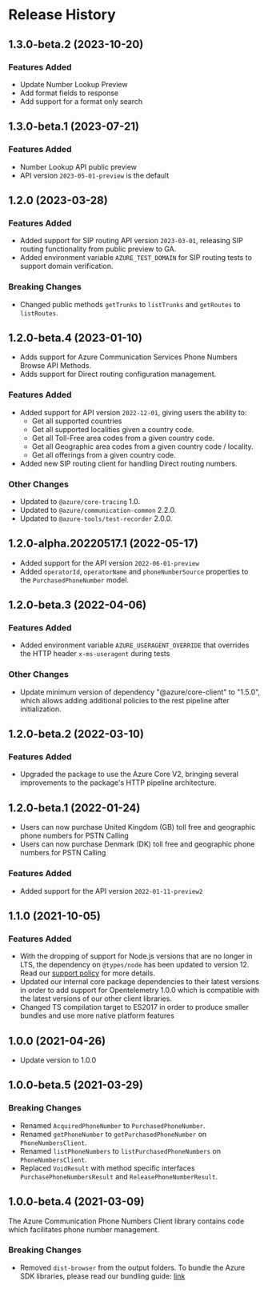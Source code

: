 # Release History

## 1.3.0-beta.2 (2023-10-20)

### Features Added
- Update Number Lookup Preview
- Add format fields to response
- Add support for a format only search

## 1.3.0-beta.1 (2023-07-21)

### Features Added
- Number Lookup API public preview
- API version `2023-05-01-preview` is the default

## 1.2.0 (2023-03-28)

### Features Added

- Added support for SIP routing API version `2023-03-01`, releasing SIP routing functionality from public preview to GA.
- Added environment variable `AZURE_TEST_DOMAIN` for SIP routing tests to support domain verification.

### Breaking Changes

- Changed public methods `getTrunks` to `listTrunks` and `getRoutes` to `listRoutes`.

## 1.2.0-beta.4 (2023-01-10)

- Adds support for Azure Communication Services Phone Numbers Browse API Methods.
- Adds support for Direct routing configuration management.

### Features Added

- Added support for API version `2022-12-01`, giving users the ability to:
  - Get all supported countries
  - Get all supported localities given a country code.
  - Get all Toll-Free area codes from a given country code.
  - Get all Geographic area codes from a given country code / locality.
  - Get all offerings from a given country code.
- Added new SIP routing client for handling Direct routing numbers.

### Other Changes

- Updated to `@azure/core-tracing` 1.0.
- Updated to `@azure/communication-common` 2.2.0.
- Updated to `@azure-tools/test-recorder` 2.0.0.

## 1.2.0-alpha.20220517.1 (2022-05-17)

- Added support for the API version `2022-06-01-preview`
- Added `operatorId`, `operatorName` and `phoneNumberSource` properties to the `PurchasedPhoneNumber` model.

## 1.2.0-beta.3 (2022-04-06)

### Features Added

- Added environment variable `AZURE_USERAGENT_OVERRIDE` that overrides the HTTP header `x-ms-useragent` during tests

### Other Changes

- Update minimum version of dependency "@azure/core-client" to "1.5.0", which allows adding additional policies to the rest pipeline after initialization.

## 1.2.0-beta.2 (2022-03-10)

### Features Added

- Upgraded the package to use the Azure Core V2, bringing several improvements to the package's HTTP pipeline architecture.

## 1.2.0-beta.1 (2022-01-24)

- Users can now purchase United Kingdom (GB) toll free and geographic phone numbers for PSTN Calling
- Users can now purchase Denmark (DK) toll free and geographic phone numbers for PSTN Calling

### Features Added

- Added support for the API version `2022-01-11-preview2`

## 1.1.0 (2021-10-05)

### Features Added

- With the dropping of support for Node.js versions that are no longer in LTS, the dependency on `@types/node` has been updated to version 12. Read our [support policy](https://github.com/Azure/azure-sdk-for-js/blob/main/SUPPORT.md) for more details.
- Updated our internal core package dependencies to their latest versions in order to add support for Opentelemetry 1.0.0 which is compatible with the latest versions of our other client libraries.
- Changed TS compilation target to ES2017 in order to produce smaller bundles and use more native platform features

## 1.0.0 (2021-04-26)

- Update version to 1.0.0

## 1.0.0-beta.5 (2021-03-29)

### Breaking Changes

- Renamed `AcquiredPhoneNumber` to `PurchasedPhoneNumber`.
- Renamed `getPhoneNumber` to `getPurchasedPhoneNumber` on `PhoneNumbersClient`.
- Renamed `listPhoneNumbers` to `listPurchasedPhoneNumbers` on `PhoneNumbersClient`.
- Replaced `VoidResult` with method specific interfaces `PurchasePhoneNumbersResult` and `ReleasePhoneNumberResult`.

## 1.0.0-beta.4 (2021-03-09)

The Azure Communication Phone Numbers Client library contains code which facilitates phone number management.

### Breaking Changes

- Removed `dist-browser` from the output folders. To bundle the Azure SDK libraries, please read our bundling guide: [link](https://github.com/Azure/azure-sdk-for-js/blob/main/documentation/Bundling.md)
